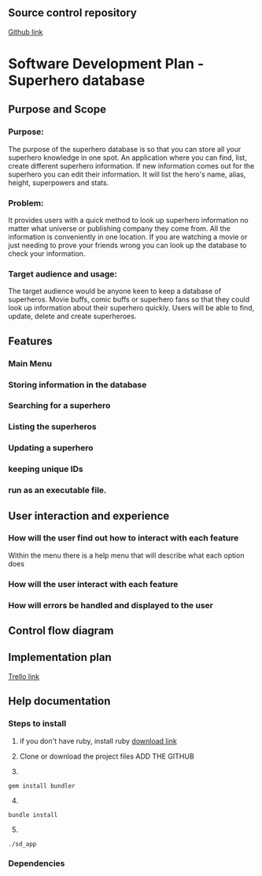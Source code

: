 ## Source control repository 
[Github link](https://github.com/Mauricepwong/superhero_database_T1A3)

# Software Development Plan - Superhero database



## Purpose and Scope

### Purpose:
The purpose of the superhero database is so that you can store all your superhero knowledge in one spot. An application where you can find, list, create different superhero information. If new information comes out for the superhero you can edit their information. It will list the hero's name, alias, height, superpowers and stats.

### Problem:
It provides users with a quick method to look up superhero information no matter what universe or publishing company they come from. All the information is conveniently in one location. If you are watching a movie or just needing to prove your friends wrong you can look up the database to check your information.   


### Target audience and usage:
The target audience would be anyone keen to keep a database of superheros. Movie buffs, comic buffs or superhero fans so that they could look up information about their superhero quickly. Users will be able to find, update, delete and create superheroes.


## Features

### Main Menu

### Storing information in the database

### Searching for a superhero

### Listing the superheros

### Updating a superhero

### keeping unique IDs

### run as an executable file. 


## User interaction and experience

### How will the user find out how to interact with each feature 
Within the menu there is a help menu that will describe what each option does

### How will the user interact with each feature 


### How will errors be handled and displayed to the user


## Control flow diagram


## Implementation plan 
[Trello link](https://trello.com/b/EEClm7Rp/ruby-app-development)

## Help documentation 

### Steps to install 
1. if you don't have ruby, install ruby [download link](https://www.ruby-lang.org/en/documentation/installation/)
2. Clone or download the project files
ADD THE GITHUB 

3. 
```
gem install bundler
```
4. 
```
bundle install
```
5. 
```
./sd_app
```

### Dependencies